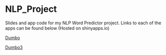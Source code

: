 # NLP_Project
Slides and app code for my NLP Word Predictor project.
  Links to each of the apps can be found below (Hosted on shinyapps.io)

  [Dumbo](http://zaintejani.shinyapps.io/Dumbo/)

  [Dumbo3](http://zaintejani.shinyapps.io/Dumbo3/)
